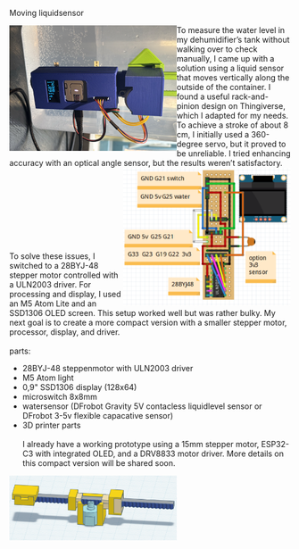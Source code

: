 Moving liquidsensor

<img src="https://github.com/gtmans/movingliquidsensor/blob/main/waterpinion1.png" width="300" align="left" />
To measure the water level in my dehumidifier’s tank without walking over to check manually, I came up with a solution using a liquid sensor that moves vertically along the outside of the container. I found a useful rack-and-pinion design on Thingiverse, which I adapted for my needs. To achieve a stroke of about 8 cm, I initially used a 360-degree servo, but it proved to be unreliable. I tried enhancing accuracy with an optical angle sensor, but the results weren’t satisfactory.

<img src="https://github.com/gtmans/movingliquidsensor/blob/main/fritzing.png" width="300" align="right" />

<BR><BR><BR><BR><BR><BR><BR><BR>To solve these issues, I switched to a 28BYJ-48 stepper motor controlled with a ULN2003 driver. For processing and display, I used an M5 Atom Lite and an SSD1306 OLED screen. This setup worked well but was rather bulky. My next goal is to create a more compact version with a smaller stepper motor, processor, display, and driver.
<BR><BR>
parts:
- 28BYJ-48 steppenmotor with ULN2003 driver
- M5 Atom light
- 0,9" SSD1306 display (128x64)
- microswitch 8x8mm
- watersensor (DFrobot Gravity 5V contacless liquidlevel sensor or DFrobot 3-5v flexible capacative sensor)
- 3D printer parts
  <BR><BR>
I already have a working prototype using a 15mm stepper motor, ESP32-C3 with integrated OLED, and a DRV8833 motor driver. More details on this compact version will be shared soon.
<img src="https://github.com/gtmans/movingliquidsensor/blob/main/mini-version.png" width="300" align="left" />
